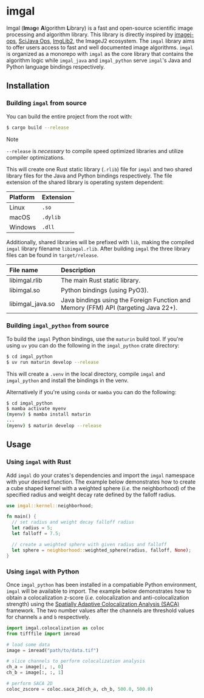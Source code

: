 # imgal

Imgal (**Im**a**g**e **A**lgorithm **L**ibrary) is a fast and open-source scientific image processing and algorithm library. This library is directly inspired by [imagej-ops](https://github.com/imagej/imagej-ops/),
[SciJava Ops](https://github.com/scijava/scijava), [ImgLib2](https://github.com/imglib/imglib2), the ImageJ2 ecosystem. The `imgal` library aims to offer users access to fast and well documented image algorithms.
`imgal` is organized as a monorepo with `imgal` as the core library that contains the algorithm logic while `imgal_java` and `imgal_python` serve `imgal`'s
Java and Python language bindings respectively.

## Installation

### Building `imgal` from source

You can build the entire project from the root with:

```bash
$ cargo build --release
```
> [!NOTE]
>
> `--release` is _necessary_ to compile speed optimized libraries and utilize compiler optimizations.

This will create one Rust static library (`.rlib`) file for `imgal` and two shared library files for the Java and Python bindings respectively. The file extension of the shared library is operating system dependent:

| Platform | Extension |
| :---     | :---      |
| Linux    | `.so`     |
| macOS    | `.dylib`  |
| Windows  | `.dll`    |

Additionally, shared libraries will be prefixed with `lib`, making the compiled `imgal` library filename `libimgal.rlib`. After building `imgal` the three library files can be found in `target/release`.

| File name | Description |
| :---      | :---        |
| libimgal.rlib | The main Rust static library.
| libimgal.so | Python bindings (using PyO3). |
| libimgal_java.so | Java bindings using the Foreign Function and Memory (FFM) API (targeting Java 22+). |


### Building `imgal_python` from source

To build the `imgal` Python bindings, use the `maturin` build tool. If you're using `uv` you can do the following in the `imgal_python` crate directory:

```bash
$ cd imgal_python
$ uv run maturin develop --release
```

This will create a `.venv` in the local directory, compile `imgal` and `imgal_python` and install the bindings in the venv.

Alternatively if you're using `conda` or `mamba` you can do the following:

```bash
$ cd imgal_python
$ mamba activate myenv
(myenv) $ mamba install maturin
...
(myenv) $ maturin develop --release
```


## Usage

### Using `imgal` with Rust

Add `imgal` do your crates's dependencies and import the `imgal` namespace with your desired function. The example below demonstrates how to create a cube shaped kernel with a weighted sphere (_i.e._ the neighborhood) of the specified radius and weight decay rate defined by the falloff radius.

```rust
use imgal::kernel::neighborhood;

fn main() {
  // set radius and weight decay falloff radius
  let radius = 5;
  let falloff = 7.5;

  // create a weighted sphere with given radius and falloff
  let sphere = neighborhood::weighted_sphere(radius, falloff, None);
}
```

### Using `imgal` with Python

Once `imgal_python` has been installed in a compatiable Python environment, `imgal` will be available to import. The example below demonstrates how to obtain a colocalization z-score (_i.e._ colocalization and
anti-colocalization strength) using the [Spatially Adaptive Colocalization Analysis (SACA)](https://doi.org/10.1109/TIP.2019.2909194) framework. The two number values after the channels are threshold values for channels `a` and `b` respectively.

```python
import imgal.colocalization as coloc
from tifffile import imread

# load some data
image = imread("path/to/data.tif")

# slice channels to perform colocalization analysis
ch_a = image[:, :, 0]
ch_b = image[:, :, 1]

# perform SACA 2D
coloc_zscore = coloc.saca_2d(ch_a, ch_b, 500.0, 500.0)
```
